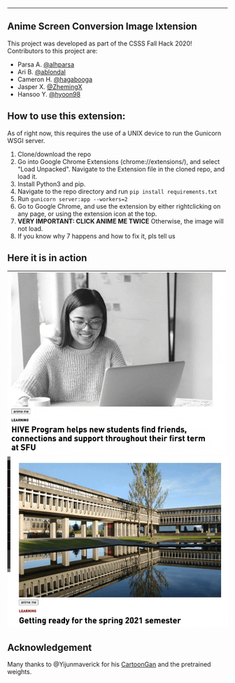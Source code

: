 --------------------------
Anime
Screen
Conversion
Image
Ixtension
--------------------------

This project was developed as part of the CSSS Fall Hack 2020!
Contributors to this project are:
- Parsa A. [@alhparsa](http://github.com/alhparsa)
- Ari B. [@ablondal](https://github.com/ablondal)
- Cameron H. [@hagabooga](https://github.com/hagabooga)
- Jasper X. [@ZhemingX](https://github.com/ZhemingX)
- Hansoo Y. [@hyoon98](https://github.com/hyoon98)

How to use this extension:
-----------------------------

As of right now, this requires the use of a UNIX device to run the Gunicorn WSGI server.

1. Clone/download the repo
2. Go into Google Chrome Extensions (chrome://extensions/), and select "Load Unpacked".
    Navigate to the Extension file in the cloned repo, and load it.
3. Install Python3 and pip.
4. Navigate to the repo directory and run
    ```pip install requirements.txt```
5. Run ```gunicorn server:app --workers=2```
6. Go to Google Chrome, and use the extension by either rightclicking on any page, or using the extension icon at the top.
7. **VERY IMPORTANT: CLICK ANIME ME TWICE**
    Otherwise, the image will not load.
8. If you know why 7 happens and how to fix it, pls tell us

Here it is in action
----
[![image 1](images/sample1.gif)](http://www.sfu.ca/sfunews/stories/2020/09/the-hive-program-helps-new-students-find-friends--connections-an.html
)
[![image 2](images/sample2.gif)](http://www.sfu.ca/sfunews/stories/2020/10/sfu-remains--1-comprehensive-university-in-canada--according-to-.html?utm_source=slidernews&amp;utm_medium=macleans-oct14&amp;utm_campaign=homepage)


Acknowledgement
-------
Many thanks to @Yijunmaverick for his [CartoonGan](https://github.com/Yijunmaverick/CartoonGAN-Test-Pytorch-Torch) and the pretrained weights. 